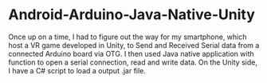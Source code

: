 # Android-Arduino-Java-Native-Unity
Once up on a time, I had to figure out the way for my smartphone, which host a VR game developed in Unity, to Send and Received Serial data from a connected Arduino board via OTG. I then used Java native application with function to open a serial connection, read and write data. On the Unity side, I have a C# script to load a output  .jar file.
